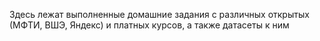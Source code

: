 Здесь лежат выполненные домашние задания с различных открытых (МФТИ, ВШЭ, Яндекс) и платных курсов, а также датасеты к ним
